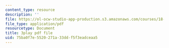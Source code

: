 ```yaml
---
content_type: resource
description: ''
file: https://ol-ocw-studio-app-production.s3.amazonaws.com/courses/18-01sc-single-variable-calculus-fall-2010/75ba0f7e5520271a33ddf5f3eadceaa5_98X2TyxXQdU.pdf
file_type: application/pdf
resourcetype: Document
title: 3play pdf file
uid: 75ba0f7e-5520-271a-33dd-f5f3eadceaa5
---
```

